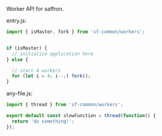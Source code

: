 Worker API for saffron.

entry.js:

```javascript
import { isMaster, fork } from 'sf-common/workers';


if (isMaster) {
  // initialize application here
} else {

  // start 4 workers
  for (let i = 4; i--;) fork();
}
```

any-file.js:

```javascript
import { thread } from 'sf-common/workers';

export default const slowFunction = thread(function() {
  return 'do something!';
});
```

